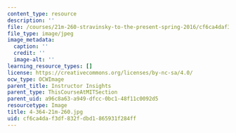 ```yaml
---
content_type: resource
description: ''
file: /courses/21m-260-stravinsky-to-the-present-spring-2016/cf6ca4daf3df832fdbd1865931f284ff_4-364-21m-260.jpg
file_type: image/jpeg
image_metadata:
  caption: ''
  credit: ''
  image-alt: ''
learning_resource_types: []
license: https://creativecommons.org/licenses/by-nc-sa/4.0/
ocw_type: OCWImage
parent_title: Instructor Insights
parent_type: ThisCourseAtMITSection
parent_uid: a96c8a63-a949-dfcc-0bc1-48f11c0092d5
resourcetype: Image
title: 4-364-21m-260.jpg
uid: cf6ca4da-f3df-832f-dbd1-865931f284ff
---
```

